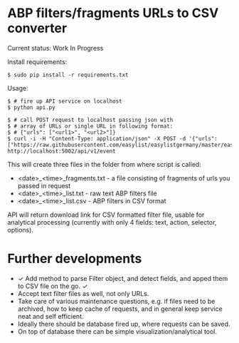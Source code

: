 ABP filters/fragments URLs to CSV converter 
===========

Current status: Work In Progress


Install requirements:

    $ sudo pip install -r requirements.txt

Usage:

    $ # fire up API service on localhost
    $ python api.py

    $ # call POST request to localhost passing json with
    $ # array of URLs or single URL in following format: 
    $ # {"urls": ["<url1>", "<url2>"]}
    $ curl -i -H "Content-Type: application/json" -X POST -d '{"urls": ["https://raw.githubusercontent.com/easylist/easylistgermany/master/easylistgermany/easylistgermany_adservers.txt"]}' http://localhost:5002/api/v1/event

This will create three files in the folder from where script is called: 
* \<date>_\<time>_fragments.txt - a file consisting of fragments of urls you passed in request
* \<date>_\<time>_list.txt - raw text ABP filters file
* \<date>_\<time>_list.csv - ABP filters in CSV format

API will return download link for CSV formatted filter file, usable for analytical processing (currently with only 4 fields: text, action, selector, options).


Further developments
===========

* ✓ Add method to parse Filter object, and detect fields, and apped them to CSV file on the go. ✓
* Accept text filter files as well, not only URLs.
* Take care of various maintenance questions, e.g. if files need to be archived, how to keep cache of requests, and in general keep service neat and self efficient.
* Ideally there should be database fired up, where requests can be saved.
* On top of database there can be simple visualization/analytical tool.
